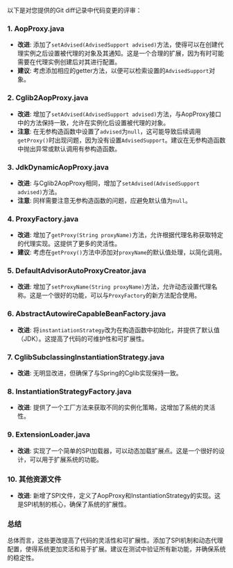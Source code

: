 以下是对您提供的Git diff记录中代码变更的评审：

### 1. AopProxy.java
- **改进**: 添加了`setAdvised(AdvisedSupport advised)`方法，使得可以在创建代理实例之后设置被代理的对象及其通知。这是一个合理的扩展，因为有时可能需要在代理实例创建后对其进行配置。
- **建议**: 考虑添加相应的getter方法，以便可以检索设置的`AdvisedSupport`对象。

### 2. Cglib2AopProxy.java
- **改进**: 增加了`setAdvised(AdvisedSupport advised)`方法，与AopProxy接口中的方法保持一致，允许在实例化后设置被代理的对象。
- **注意**: 在无参构造函数中设置了`advised`为`null`，这可能导致后续调用`getProxy()`时出现问题，因为没有设置`AdvisedSupport`。建议在无参构造函数中抛出异常或默认调用有参构造函数。

### 3. JdkDynamicAopProxy.java
- **改进**: 与Cglib2AopProxy相同，增加了`setAdvised(AdvisedSupport advised)`方法。
- **注意**: 同样需要注意无参构造函数的问题，应避免默认值为`null`。

### 4. ProxyFactory.java
- **改进**: 增加了`getProxy(String proxyName)`方法，允许根据代理名称获取特定的代理实现。这提供了更多的灵活性。
- **建议**: 考虑在`getProxy()`方法中添加对`proxyName`的默认值处理，以简化调用。

### 5. DefaultAdvisorAutoProxyCreator.java
- **改进**: 增加了`setProxyName(String proxyName)`方法，允许动态设置代理名称。这是一个很好的功能，可以与`ProxyFactory`的新方法配合使用。

### 6. AbstractAutowireCapableBeanFactory.java
- **改进**: 将`instantiationStrategy`改为在构造函数中初始化，并提供了默认值（JDK）。这提高了代码的可维护性和可扩展性。

### 7. CglibSubclassingInstantiationStrategy.java
- **改进**: 无明显改进，但确保了与Spring的Cglib实现保持一致。

### 8. InstantiationStrategyFactory.java
- **改进**: 提供了一个工厂方法来获取不同的实例化策略，这增加了系统的灵活性。

### 9. ExtensionLoader.java
- **改进**: 实现了一个简单的SPI加载器，可以动态加载扩展点。这是一个很好的设计，可以用于扩展系统的功能。

### 10. 其他资源文件
- **改进**: 新增了SPI文件，定义了AopProxy和InstantiationStrategy的实现。这是SPI机制的核心，确保了系统的扩展性。

### 总结
总体而言，这些更改提高了代码的灵活性和可扩展性。添加了SPI机制和动态代理配置，使得系统更加灵活和易于扩展。建议在测试中验证所有新功能，并确保系统的稳定性。